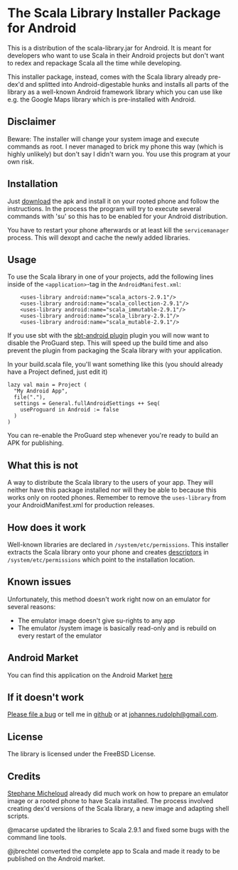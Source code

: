 The Scala Library Installer Package for Android
===============================================

This is a distribution of the scala-library.jar for Android. It is meant for developers who want to use Scala in their
Android projects but don't want to redex and repackage Scala all the time while developing.

This installer package, instead, comes with the Scala library already pre-dex'd and splitted into Android-digestable hunks and
installs all parts of the library as a well-known Android framework library which you can use like e.g. the Google Maps library
which is pre-installed with Android.

Disclaimer
----------

Beware: The installer will change your system image and execute commands as root. I never managed to brick my phone this
way (which is highly unlikely) but don't say I didn't warn you. You use this program at your own risk.

Installation
------------

Just [download][apk] the apk and install it on your rooted phone and follow the instructions. In the process
the program will try to execute several commands with 'su' so this has to be enabled for your Android distribution.

You have to restart your phone afterwards or at least kill the `servicemanager` process. This will dexopt and cache the
newly added libraries.

Usage
-----

To use the Scala library in one of your projects, add the following lines inside of the `<application>`-tag in the
`AndroidManifest.xml`:

        <uses-library android:name="scala_actors-2.9.1"/>
        <uses-library android:name="scala_collection-2.9.1"/>
        <uses-library android:name="scala_immutable-2.9.1"/>
        <uses-library android:name="scala_library-2.9.1"/>
        <uses-library android:name="scala_mutable-2.9.1"/>

If you use sbt with the [sbt-android plugin][sbt-android] plugin you will now want to disable the ProGuard step. This
will speed up the build time and also prevent the plugin from packaging the Scala library with your application.

In your build.scala file, you'll want something like this (you should already have a Project defined, just edit it)

    lazy val main = Project (
      "My Android App",
      file("."),
      settings = General.fullAndroidSettings ++ Seq(
        useProguard in Android := false
      )
    )

You can re-enable the ProGuard step whenever you're ready to build an APK for publishing.

What this is not
----------------
A way to distribute the Scala library to the users of your app. They will neither have this package installed nor will
they be able to because this works only on rooted phones. Remember to remove the `uses-library` from your AndroidManifest.xml
for production releases.


How does it work
----------------

Well-known libraries are declared in `/system/etc/permissions`. This installer extracts the Scala library onto your phone
and creates [descriptors][desc] in `/system/etc/permissions` which point to the installation location.

Known issues
------------

Unfortunately, this method doesn't work right now on an emulator for several reasons:

  - The emulator image doesn't give su-rights to any app
  - The emulator /system image is basically read-only and is rebuild on every restart of the emulator


Android Market
-------------

You can find this application on the Android Market [here](https://market.android.com/details?id=com.mobilemagic.scalainstaller)


If it doesn't work
------------------

[Please file a bug][issues] or tell me in [github][gh-mail] or at johannes.rudolph@gmail.com.

License
-------

The library is licensed under the FreeBSD License.

Credits
-------

[Stephane Micheloud][micheloud] already did much work on how to prepare an emulator image or a rooted phone to have Scala installed.
The process involved creating dex'd versions of the Scala library, a new image and adapting shell scripts.

@macarse updated the libraries to Scala 2.9.1 and fixed some bugs with the command line tools.

@jbrechtel converted the complete app to Scala and made it ready to be published on the Android market.

  [apk]:         https://github.com/downloads/jrudolph/scala-android-libs/scala-android-libs_2.9.0-1-2.9.0-1.v1.apk
  [desc]:        http://github.com/jrudolph/scala-android-libs/blob/master/src/main/res/raw/scala_collection_desc.xml
  [issues]:      http://github.com/jrudolph/scala-android-libs/issues
  [gh-mail]:     https://github.com/inbox/new/jrudolph
  [sbt-android]: http://github.com/jberkel/android-plugin
  [micheloud]:   http://lamp.epfl.ch/~michelou/android/index.html
